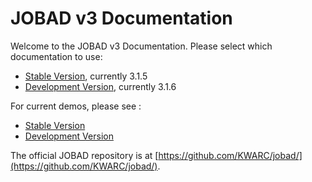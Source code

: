 # JOBAD v3 Documentation

Welcome to the JOBAD v3 Documentation. 
Please select which documentation to use: 

* [Stable Version](stable/index.html), currently 3.1.5
* [Development Version](dev/index.html), currently 3.1.6

For current demos, please see : 

* [Stable Version](stable/doc/html/demos.html)
* [Development Version](dev/doc/html/demos.html)

The official JOBAD repository is at [https://github.com/KWARC/jobad/](https://github.com/KWARC/jobad/). 
